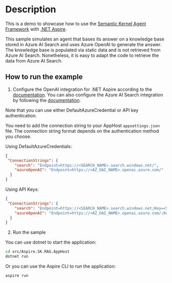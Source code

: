 # Description

This is a demo to showcase how to use the [Semantic Kernel Agent Framework](https://learn.microsoft.com/en-us/semantic-kernel/frameworks/agent/?pivots=programming-language-csharp) with [.NET Aspire](https://learn.microsoft.com/en-us/dotnet/aspire/get-started/aspire-overview).

This sample simulates an agent that bases its answer on a knowledge base stored in Azure AI Search and uses Azure OpenAI to generate the answer. The knowledge base is populated via static data and is not retrieved from Azure AI Search. Nonetheless, it is easy to adapt the code to retrieve the data from Azure AI Search.

## How to run the example

1. Configure the OpenAI integration for .NET Aspire according to the [documentation](https://learn.microsoft.com/en-us/dotnet/aspire/azureai/azureai-openai-integration?tabs=dotnet-cli#connect-to-an-existing-azure-openai-service). You can also configure the Azure AI Search integration by following the [documentation](https://learn.microsoft.com/en-us/dotnet/aspire/azureai/azureai-search-document-integration?tabs=dotnet-cli).

Note that you can use either DefaultAzureCredential or API key authentication.

You need to add the connection string to your AppHost `appsettings.json` file. The connection string format depends on the authentication method you choose.

Using DefaultAzureCredentials:

```json
{
 "ConnectionStrings": {
    "search": "Endpoint=https://<SEARCH_NAME>.search.windows.net/",
    "azureOpenAI": "Endpoint=https://<AZ_OAI_NAME>.openai.azure.com/"
  }
}
```

Using API Keys:

```json
{
 "ConnectionStrings": {
    "search": "Endpoint=https://<SEARCH_NAME>.search.windows.net;Key=<SEARCH_KEY>;",
    "azureOpenAI": "Endpoint=https://<AZ_OAI_NAME>.openai.azure.com/;Key=<AZ_OAI_KEY>;"
  }
}
```

2. Run the sample

You can use dotnet to start the application:

```bash
cd src/Aspire.SK.RAG.AppHost
dotnet run
```

Or you can use the Aspire CLI to run the application:

```bash
aspire run
```
